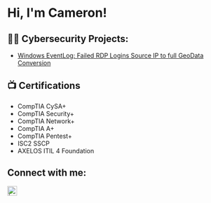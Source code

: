 <h1>Hi, I'm Cameron!</h1>

<h2>👨‍💻 Cybersecurity Projects:</h2>

  - [Windows EventLog: Failed RDP Logins Source IP to full GeoData Conversion](https://github.com/Cam8ron/Failed-RDP-to-Geolocation)


<h2>📺 Certifications</h2>

- CompTIA CySA+ 
- CompTIA Security+ 
- CompTIA Network+
- CompTIA A+ 
- CompTIA Pentest+ 
- ISC2 SSCP 
- AXELOS ITIL 4 Foundation 


<h2>  Connect with me:</h2>

[<img align="left" alt=" | LinkedIn" width="22px" src="https://cdn.jsdelivr.net/npm/simple-icons@v3/icons/linkedin.svg" />][linkedin]

[linkedin]: https://www.linkedin.com/in/cameron-martin-75870b215/


